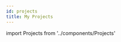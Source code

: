 ```yaml
---
id: projects
title: My Projects
---
```


import Projects from '../components/Projects'

<Projects />
